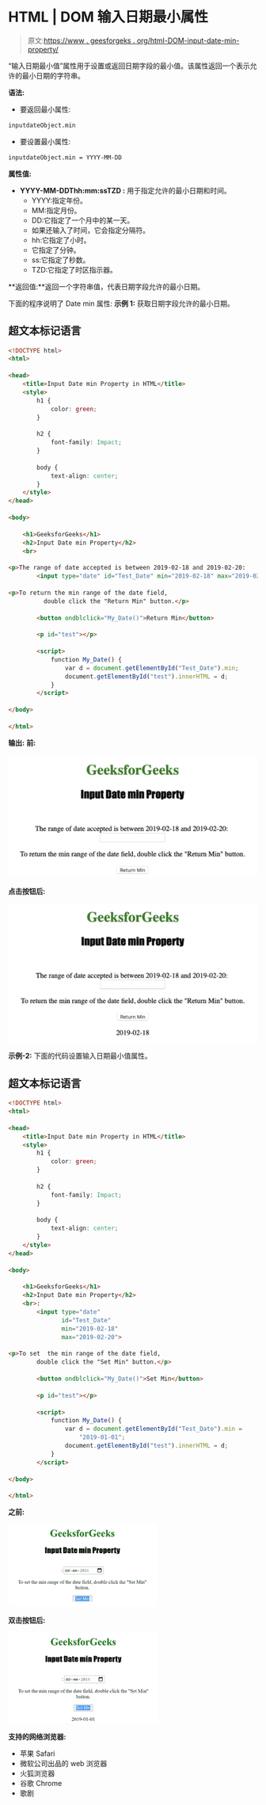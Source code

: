 # HTML | DOM 输入日期最小属性

> 原文:[https://www . geesforgeks . org/html-DOM-input-date-min-property/](https://www.geeksforgeeks.org/html-dom-input-date-min-property/)

“输入日期最小值”属性用于设置或返回日期字段的最小值。该属性返回一个表示允许的最小日期的字符串。

**语法:**

*   要返回最小属性:

```html
inputdateObject.min
```

*   要设置最小属性:

```html
inputdateObject.min = YYYY-MM-DD
```

**属性值:**

*   **YYYY-MM-DDThh:mm:ssTZD :** 用于指定允许的最小日期和时间。
    *   YYYY:指定年份。
    *   MM:指定月份。
    *   DD:它指定了一个月中的某一天。
    *   如果还输入了时间，它会指定分隔符。
    *   hh:它指定了小时。
    *   它指定了分钟。
    *   ss:它指定了秒数。
    *   TZD:它指定了时区指示器。

**返回值:**返回一个字符串值，代表日期字段允许的最小日期。

下面的程序说明了 Date min 属性:
**示例 1:** 获取日期字段允许的最小日期。

## 超文本标记语言

```html
<!DOCTYPE html>
<html>

<head>
    <title>Input Date min Property in HTML</title>
    <style>
        h1 {
            color: green;
        }

        h2 {
            font-family: Impact;
        }

        body {
            text-align: center;
        }
    </style>
</head>

<body>

    <h1>GeeksforGeeks</h1>
    <h2>Input Date min Property</h2>
    <br>

<p>The range of date accepted is between 2019-02-18 and 2019-02-20:
        <input type="date" id="Test_Date" min="2019-02-18" max="2019-02-20">

<p>To return the min range of the date field,
          double click the "Return Min" button.</p>

        <button ondblclick="My_Date()">Return Min</button>

        <p id="test"></p>

        <script>
            function My_Date() {
                var d = document.getElementById("Test_Date").min;
                document.getElementById("test").innerHTML = d;
            }
        </script>

</body>

</html>                                          
```

**输出:**
**前:**

![](img/fa962a676cbaccb4f562debc2e8513c1.png)

**点击按钮后:**

![](img/dc7beba80b7a418f52c166223210457c.png)

**示例-2:** 下面的代码设置输入日期最小值属性。

## 超文本标记语言

```html
<!DOCTYPE html>
<html>

<head>
    <title>Input Date min Property in HTML</title>
    <style>
        h1 {
            color: green;
        }

        h2 {
            font-family: Impact;
        }

        body {
            text-align: center;
        }
    </style>
</head>

<body>

    <h1>GeeksforGeeks</h1>
    <h2>Input Date min Property</h2>
    <br>:
        <input type="date" 
               id="Test_Date" 
               min="2019-02-18" 
               max="2019-02-20">

<p>To set  the min range of the date field,
        double click the "Set Min" button.</p>

        <button ondblclick="My_Date()">Set Min</button>

        <p id="test"></p>

        <script>
            function My_Date() {
                var d = document.getElementById("Test_Date").min = 
                    "2019-01-01";
                document.getElementById("test").innerHTML = d;
            }
        </script>

</body>

</html>
```

**之前:**

![](img/d3670659b4c20fc068832305ab95681a.png)

**双击按钮后:**

![](img/4ad2b520b5df8ddedadbc9128c7ed3e2.png)

**支持的网络浏览器:**

*   苹果 Safari
*   微软公司出品的 web 浏览器
*   火狐浏览器
*   谷歌 Chrome
*   歌剧